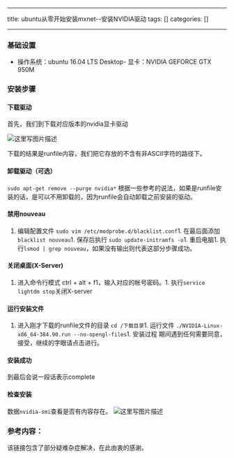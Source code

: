 
--- 
title:  ubuntu从零开始安装mxnet--安装NVIDIA驱动 
tags: []
categories: [] 

---
### 基础设置
- 操作系统：ubuntu 16.04 LTS Desktop- 显卡：NVIDIA GEFORCE GTX 950M
### 安装步骤

#### 下载驱动

首先，我们到下载对应版本的nvidia显卡驱动

<img src="https://img-blog.csdn.net/20171012150600081?watermark/2/text/aHR0cDovL2Jsb2cuY3Nkbi5uZXQvd2lsbDQ5MDY=/font/5a6L5L2T/fontsize/400/fill/I0JBQkFCMA==/dissolve/70/gravity/SouthEast" alt="这里写图片描述" title="">

下载的结果是runfile内容，我们把它存放的不含有非ASCII字符的路径下。

#### 卸载驱动（可选）

`sudo apt-get remove --purge nvidia*`  根据一些参考的说法，如果是runfile安装的话，是可以不用卸载的，因为runfile会自动卸载之前安装的驱动。

#### 禁用nouveau
1. 编辑配置文件  `sudo vim /etc/modprobe.d/blacklist.conf`1. 在最后面添加  `blacklist nouveau`1. 保存后执行  `sudo update-initramfs -u`1. 重启电脑1. 执行`lsmod | grep nouveau`，如果没有输出则代表这部分步骤成功。
#### 关闭桌面(X-Server)
1. 进入命令行模式 ctrl + alt + f1，输入对应的帐号密码。1. 执行`service lightdm stop`关闭X-server
#### 运行安装文件
1. 进入刚才下载的runfile文件的目录  `cd /下载目录`1. 运行文件  `./NVIDIA-Linux-x86_64-384.90.run --no-opengl-files`1. 安装过程  期间遇到任何需要同意，接受，继续的字眼请点击进行。
#### 安装成功

到最后会说一段话表示complete

#### 检查安装

数据`nvidia-smi`查看是否有内容存在。  <img src="https://img-blog.csdn.net/20171012172150094?watermark/2/text/aHR0cDovL2Jsb2cuY3Nkbi5uZXQvd2lsbDQ5MDY=/font/5a6L5L2T/fontsize/400/fill/I0JBQkFCMA==/dissolve/70/gravity/SouthEast" alt="这里写图片描述" title="">

### 参考内容：

  该链接包含了部分疑难杂症解决，在此由衷的感谢。
